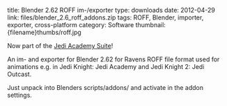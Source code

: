 title: Blender 2.62 ROFF im-/exporter
type: downloads
date: 2012-04-29
link: files/blender_2.6_roff_addons.zip
tags: ROFF, Blender, importer, exporter, cross-platform
category: Software
thumbnail: {filename}thumbs/roff.jpg

Now part of the [Jedi Academy Suite]({filename}blendersuite.md)!


An im- and exporter for Blender 2.62 for Ravens ROFF file format used for animations e.g. in Jedi Knight: Jedi Academy and Jedi Knight 2: Jedi Outcast.
Just unpack into Blenders scripts/addons/ and activate in the addon settings.
